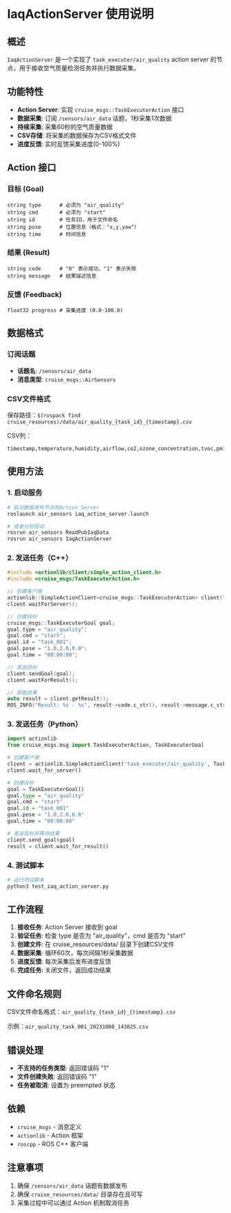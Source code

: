 # IaqActionServer 使用说明

## 概述

`IaqActionServer` 是一个实现了 `task_executer/air_quality` action server 的节点，用于接收空气质量检测任务并执行数据采集。

## 功能特性

- **Action Server**: 实现 `cruise_msgs::TaskExecuterAction` 接口
- **数据采集**: 订阅 `/sensors/air_data` 话题，1秒采集1次数据
- **持续采集**: 采集60秒的空气质量数据
- **CSV存储**: 将采集的数据保存为CSV格式文件
- **进度反馈**: 实时反馈采集进度(0-100%)

## Action 接口

### 目标 (Goal)
```
string type      # 必须为 "air_quality"
string cmd       # 必须为 "start"
string id        # 任务ID，用于文件命名
string pose      # 位置信息（格式："x,y,yaw"）
string time      # 时间信息
```

### 结果 (Result)
```
string code      # "0" 表示成功，"1" 表示失败
string message   # 结果描述信息
```

### 反馈 (Feedback)
```
float32 progress # 采集进度 (0.0-100.0)
```

## 数据格式

### 订阅话题
- **话题名**: `/sensors/air_data`
- **消息类型**: `cruise_msgs::AirSensors`

### CSV文件格式
保存路径：`$(rospack find cruise_resources)/data/air_quality_{task_id}_{timestamp}.csv`

CSV列：
```
timestamp,temperature,humidity,airflow,co2,ozone_concentration,tvoc,pm1_0,pm2_5,pm10,co,no2,formaldehyde,rn,light1,light2,noise
```

## 使用方法

### 1. 启动服务
```bash
# 启动数据发布节点和Action Server
roslaunch air_sensors iaq_action_server.launch

# 或者分别启动
rosrun air_sensors ReadPubIaqData
rosrun air_sensors IaqActionServer
```

### 2. 发送任务（C++）
```cpp
#include <actionlib/client/simple_action_client.h>
#include <cruise_msgs/TaskExecuterAction.h>

// 创建客户端
actionlib::SimpleActionClient<cruise_msgs::TaskExecuterAction> client("task_executer/air_quality");
client.waitForServer();

// 创建目标
cruise_msgs::TaskExecuterGoal goal;
goal.type = "air_quality";
goal.cmd = "start";
goal.id = "task_001";
goal.pose = "1.0,2.0,0.0";
goal.time = "00:00:00";

// 发送目标
client.sendGoal(goal);
client.waitForResult();

// 获取结果
auto result = client.getResult();
ROS_INFO("Result: %s - %s", result->code.c_str(), result->message.c_str());
```

### 3. 发送任务（Python）
```python
import actionlib
from cruise_msgs.msg import TaskExecuterAction, TaskExecuterGoal

# 创建客户端
client = actionlib.SimpleActionClient('task_executer/air_quality', TaskExecuterAction)
client.wait_for_server()

# 创建目标
goal = TaskExecuterGoal()
goal.type = "air_quality"
goal.cmd = "start"
goal.id = "task_001"
goal.pose = "1.0,2.0,0.0"
goal.time = "00:00:00"

# 发送目标并等待结果
client.send_goal(goal)
result = client.wait_for_result()
```

### 4. 测试脚本
```bash
# 运行测试脚本
python3 test_iaq_action_server.py
```

## 工作流程

1. **接收任务**: Action Server 接收到 goal
2. **验证任务**: 检查 type 是否为 "air_quality"，cmd 是否为 "start"
3. **创建文件**: 在 cruise_resources/data/ 目录下创建CSV文件
4. **数据采集**: 循环60次，每次间隔1秒采集数据
5. **进度反馈**: 每次采集后发布进度反馈
6. **完成任务**: 关闭文件，返回成功结果

## 文件命名规则

CSV文件命名格式：`air_quality_{task_id}_{timestamp}.csv`

示例：`air_quality_task_001_20231008_143025.csv`

## 错误处理

- **不支持的任务类型**: 返回错误码 "1"
- **文件创建失败**: 返回错误码 "1" 
- **任务被取消**: 设置为 preempted 状态

## 依赖

- `cruise_msgs` - 消息定义
- `actionlib` - Action 框架
- `roscpp` - ROS C++ 客户端

## 注意事项

1. 确保 `/sensors/air_data` 话题有数据发布
2. 确保 `cruise_resources/data/` 目录存在且可写
3. 采集过程中可以通过 Action 机制取消任务
